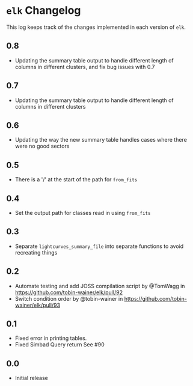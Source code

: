# `elk` Changelog
This log keeps track of the changes implemented in each version of `elk`.

## 0.8
- Updating the summary table output to handle different length of columns in different clusters, and fix bug issues with 0.7

## 0.7 
- Updating the summary table output to handle different length of columns in different clusters 

## 0.6 
- Updating the way the new summary table handles cases where there were no good sectors

## 0.5
- There is a '/' at the start of the path for `from_fits`

## 0.4
- Set the output path for classes read in using `from_fits`

## 0.3
- Separate `lightcurves_summary_file` into separate functions to avoid recreating things

## 0.2
- Automate testing and add JOSS compilation script by @TomWagg in https://github.com/tobin-wainer/elk/pull/92
- Switch condition order by @tobin-wainer in https://github.com/tobin-wainer/elk/pull/93

## 0.1
- Fixed error in printing tables. 
- Fixed Simbad Query return See #90 

## 0.0
- Initial release
